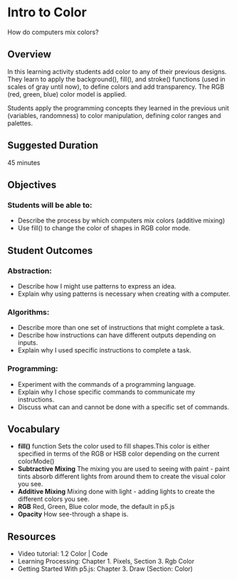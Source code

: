 # Intro to Color
How do computers mix colors?

## Overview

In this learning activity students add color to any of their previous designs. They learn to apply the background(), fill(), and stroke() functions (used in scales of gray until now), to define colors and add transparency. The RGB (red, green, blue) color model is applied.

Students apply the programming concepts they learned in the previous unit (variables, randomness) to color manipulation, defining color ranges and palettes.

## Suggested Duration

45 minutes

## Objectives

### Students will be able to:

- Describe the process by which computers mix colors (additive mixing)
- Use fill() to change the color of shapes in RGB color mode.

## Student Outcomes

### Abstraction:

- Describe how I might use patterns to express an idea.
- Explain why using patterns is necessary when creating with a computer.

### Algorithms:

- Describe more than one set of instructions that might complete a task.
- Describe how instructions can have different outputs depending on inputs.
- Explain why I used specific instructions to complete a task.

### Programming:

- Experiment with the commands of a programming language.
- Explain why I chose specific commands to communicate my instructions.
- Discuss what can and cannot be done with a specific set of commands.

## Vocabulary

- **fill()** function	Sets the color used to fill shapes.This color is either specified in terms of the RGB or HSB color depending on the current colorMode()
- **Subtractive Mixing**	The mixing you are used to seeing with paint - paint tints absorb different lights from around them to create the visual color you see.
- **Additive Mixing**	Mixing done with light - adding lights to create the different colors you see.
- **RGB**	Red, Green, Blue color mode, the default in p5.js
- **Opacity**	How see-through a shape is.

## Resources
- Video tutorial: 1.2 Color | Code
- Learning Processing: Chapter 1. Pixels, Section 3. Rgb Color
- Getting Started With p5.js: Chapter 3. Draw (Section: Color)